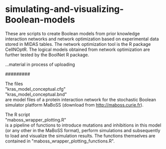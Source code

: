 # simulating-and-visualizing-Boolean-models

These are scripts to create Boolean models from prior knowledge interaction networks and network optimization based on experimental data stored in MIDAS tables.
The network optimization tool is the R package CellNOptR. The logical models obtained from network optimization are further tested by the BoolNet R package.

...material in process of uploading

#########

The files  
"kras_model_conceptual.cfg"  
"kras_model_conceptual.bnd"  
are model files of a protein interaction network for the stochastic Boolean simulator platform MaBoSS (download from http://maboss.curie.fr).

The R script  
"maboss_wrapper_plotting.R"  
is a pipeline of functions to introduce mutations and inhibitions in this model (or any other in the MaBoSS format), perform simulations and subsequently to load and visualize the simulation results.
The functions themselves are contained in "maboss_wrapper_plotting_functions.R".
